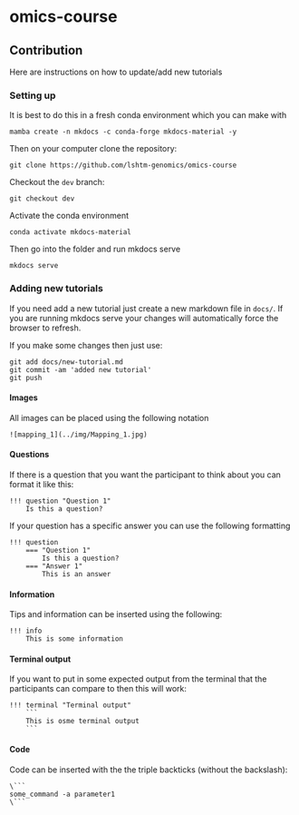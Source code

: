 # omics-course

## Contribution

Here are instructions on how to update/add new tutorials

### Setting up

It is best to do this in a fresh conda environment which you can make with

```
mamba create -n mkdocs -c conda-forge mkdocs-material -y
```

Then on your computer clone the repository:

```
git clone https://github.com/lshtm-genomics/omics-course
```

Checkout the `dev` branch:

```
git checkout dev
```

Activate the conda environment

```
conda activate mkdocs-material
```

Then go into the folder and run mkdocs serve

```
mkdocs serve
```

### Adding new tutorials

If you need add a new tutorial just create a new markdown file in `docs/`. If you are running mkdocs serve your changes will automatically force the browser to refresh.

If you make some changes then just use:

```
git add docs/new-tutorial.md
git commit -am 'added new tutorial'
git push
```

#### Images

All images can be placed using the following notation

```
![mapping_1](../img/Mapping_1.jpg)
```

#### Questions

If there is a question that you want the participant to think about you can format it like this:

```
!!! question "Question 1"
    Is this a question?
```

If your question has a specific answer you can use the following formatting

```
!!! question
    === "Question 1"
        Is this a question?
    === "Answer 1"
        This is an answer
```

#### Information

Tips and information can be inserted using the following:

```
!!! info
    This is some information
```

#### Terminal output

If you want to put in some expected output from the terminal that the participants can compare to then this will work:

```
!!! terminal "Terminal output"
    ```
    This is osme terminal output
    ```
```
#### Code

Code can be inserted with the the triple backticks (without the backslash):

```
\```
some_command -a parameter1
\```
```


